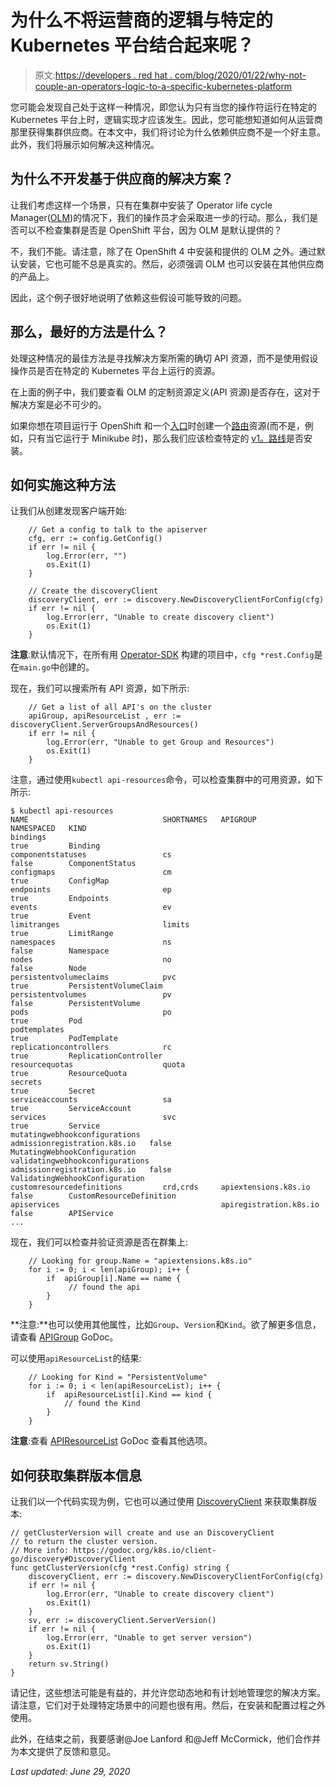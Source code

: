 # 为什么不将运营商的逻辑与特定的 Kubernetes 平台结合起来呢？

> 原文:[https://developers . red hat . com/blog/2020/01/22/why-not-couple-an-operators-logic-to-a-specific-kubernetes-platform](https://developers.redhat.com/blog/2020/01/22/why-not-couple-an-operators-logic-to-a-specific-kubernetes-platform)

您可能会发现自己处于这样一种情况，即您认为只有当您的操作符运行在特定的 Kubernetes 平台上时，逻辑实现才应该发生。因此，您可能想知道如何从运营商那里获得集群供应商。在本文中，我们将讨论为什么依赖供应商不是一个好主意。此外，我们将展示如何解决这种情况。

## **为什么不开发基于供应商的解决方案？**

让我们考虑这样一个场景，只有在集群中安装了 Operator life cycle Manager([OLM](https://github.com/operator-framework/operator-lifecycle-manager))的情况下，我们的操作员才会采取进一步的行动。那么，我们是否可以不检查集群是否是 OpenShift 平台，因为 OLM 是默认提供的？

不，我们不能。请注意，除了在 OpenShift 4 中安装和提供的 OLM 之外。通过默认安装，它也可能不总是真实的。然后，必须强调 OLM 也可以安装在其他供应商的产品上。

因此，这个例子很好地说明了依赖这些假设可能导致的问题。

## 那么，最好的方法是什么？

处理这种情况的最佳方法是寻找解决方案所需的确切 API 资源，而不是使用假设操作员是否在特定的 Kubernetes 平台上运行的资源。

在上面的例子中，我们要查看 OLM 的定制资源定义(API 资源)是否存在，这对于解决方案是必不可少的。

如果你想在项目运行于 OpenShift 和一个[入口](https://kubernetes.io/docs/concepts/services-networking/ingress)时创建一个[路由](https://docs.openshift.com/container-platform/4.2/networking/routes/route-configuration.html)资源(而不是，例如，只有当它运行于 Minikube 时)，那么我们应该检查特定的 [v1。路线](https://docs.okd.io/latest/rest_api/apis-route.openshift.io/v1.Route.html)是否安装。

## **如何实施这种方法**

让我们从创建发现客户端开始:

```
    // Get a config to talk to the apiserver
    cfg, err := config.GetConfig()
    if err != nil {
        log.Error(err, "")
        os.Exit(1)
    }

    // Create the discoveryClient
    discoveryClient, err := discovery.NewDiscoveryClientForConfig(cfg)
    if err != nil {
        log.Error(err, "Unable to create discovery client")
        os.Exit(1)
    }
```

**注意**:默认情况下，在所有用 [Operator-SDK](https://github.com/operator-framework/operator-sdk) 构建的项目中，`cfg *rest.Config`是在`main.go`中创建的。

现在，我们可以搜索所有 API 资源，如下所示:

```
    // Get a list of all API's on the cluster
    apiGroup, apiResourceList , err := discoveryClient.ServerGroupsAndResources()
    if err != nil {
        log.Error(err, "Unable to get Group and Resources")
        os.Exit(1)
    }
```

注意，通过使用`kubectl api-resources`命令，可以检查集群中的可用资源，如下所示:

```
$ kubectl api-resources
NAME                              SHORTNAMES   APIGROUP                       NAMESPACED   KIND
bindings                                                                      true         Binding
componentstatuses                 cs                                          false        ComponentStatus
configmaps                        cm                                          true         ConfigMap
endpoints                         ep                                          true         Endpoints
events                            ev                                          true         Event
limitranges                       limits                                      true         LimitRange
namespaces                        ns                                          false        Namespace
nodes                             no                                          false        Node
persistentvolumeclaims            pvc                                         true         PersistentVolumeClaim
persistentvolumes                 pv                                          false        PersistentVolume
pods                              po                                          true         Pod
podtemplates                                                                  true         PodTemplate
replicationcontrollers            rc                                          true         ReplicationController
resourcequotas                    quota                                       true         ResourceQuota
secrets                                                                       true         Secret
serviceaccounts                   sa                                          true         ServiceAccount
services                          svc                                         true         Service
mutatingwebhookconfigurations                  admissionregistration.k8s.io   false        MutatingWebhookConfiguration
validatingwebhookconfigurations                admissionregistration.k8s.io   false        ValidatingWebhookConfiguration
customresourcedefinitions         crd,crds     apiextensions.k8s.io           false        CustomResourceDefinition
apiservices                                    apiregistration.k8s.io         false        APIService
...
```

现在，我们可以检查并验证资源是否在群集上:

```
    // Looking for group.Name = "apiextensions.k8s.io"
    for i := 0; i < len(apiGroup); i++ {
        if  apiGroup[i].Name == name {
             // found the api
        }
    }
```

**注意:**也可以使用其他属性，比如`Group`、`Version`和`Kind`。欲了解更多信息，请查看 [APIGroup](https://godoc.org/k8s.io/apimachinery/pkg/apis/meta/v1#APIGroup) GoDoc。

可以使用`apiResourceList`的结果:

```
    // Looking for Kind = "PersistentVolume"
    for i := 0; i < len(apiResourceList); i++ {
        if  apiResourceList[i].Kind == kind {
            // found the Kind
        }
    }
```

**注意**:查看 [APIResourceList](https://godoc.org/k8s.io/apimachinery/pkg/apis/meta/v1#APIResourceList) GoDoc 查看其他选项。

## 如何获取集群版本信息

让我们以一个代码实现为例，它也可以通过使用 [DiscoveryClient](https://godoc.org/k8s.io/client-go/discovery#DiscoveryClient) 来获取集群版本:

```
// getClusterVersion will create and use an DiscoveryClient
// to return the cluster version.
// More info: https://godoc.org/k8s.io/client-go/discovery#DiscoveryClient
func getClusterVersion(cfg *rest.Config) string {
	discoveryClient, err := discovery.NewDiscoveryClientForConfig(cfg)
	if err != nil {
		log.Error(err, "Unable to create discovery client")
		os.Exit(1)
	}
	sv, err := discoveryClient.ServerVersion()
	if err != nil {
		log.Error(err, "Unable to get server version")
		os.Exit(1)
	}
	return sv.String()
}
```

请记住，这些想法可能是有益的，并允许您动态地和有计划地管理您的解决方案。请注意，它们对于处理特定场景中的问题也很有用。然后，在安装和配置过程之外使用。

此外，在结束之前，我要感谢@Joe Lanford 和@Jeff McCormick，他们合作并为本文提供了反馈和意见。

*Last updated: June 29, 2020*